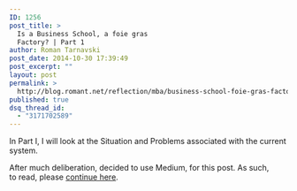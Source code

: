 ```yaml
---
ID: 1256
post_title: >
  Is a Business School, a foie gras
  Factory? | Part 1
author: Roman Tarnavski
post_date: 2014-10-30 17:39:49
post_excerpt: ""
layout: post
permalink: >
  http://blog.romant.net/reflection/mba/business-school-foie-gras-factory-part-1/
published: true
dsq_thread_id:
  - "3171702589"
---
```

In Part I, I will look at the Situation and Problems associated with the current system.

After much deliberation, decided to use Medium, for this post. As such, to read, please <a href="https://medium.com/@romant/is-a-business-school-a-foie-gras-factory-part-1-cfea82ff6f69">continue here</a>.